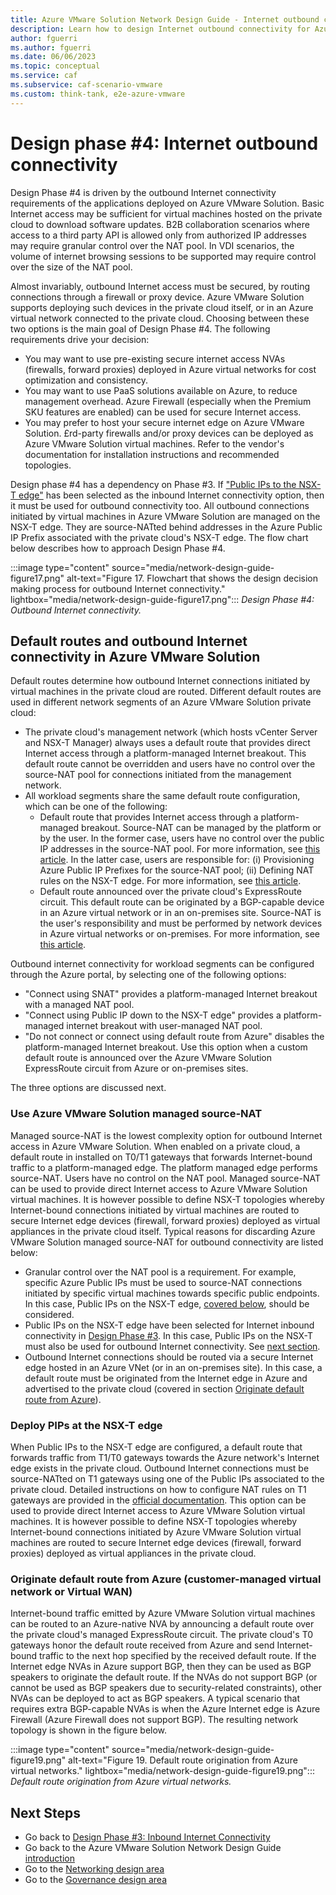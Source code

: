 ```yaml
---
title: Azure VMware Solution Network Design Guide - Internet outbound connectivity
description: Learn how to design Internet outbound connectivity for Azure VMware Solution.
author: fguerri
ms.author: fguerri
ms.date: 06/06/2023
ms.topic: conceptual
ms.service: caf
ms.subservice: caf-scenario-vmware
ms.custom: think-tank, e2e-azure-vmware
---
```


# Design phase #4: Internet outbound connectivity
Design Phase #4 is driven by the outbound Internet connectivity requirements of the applications deployed on Azure VMware Solution. Basic Internet access may be sufficient for virtual machines hosted on the private cloud to download software updates. B2B collaboration scenarios where access to a third party API is allowed only from authorized IP addresses may require granular control over the NAT pool. In VDI scenarios, the volume of internet browsing sessions to be supported may require control over the size of the NAT pool.

Almost invariably, outbound Internet access must be secured, by routing connections through a firewall or proxy device. Azure VMware Solution supports deploying such devices in the private cloud itself, or in an Azure virtual network connected to the private cloud. Choosing between these two options is the main goal of Design Phase #4. The following requirements drive your decision:
- You may want to use pre-existing secure internet access NVAs (firewalls, forward proxies) deployed in Azure virtual networks for cost optimization and consistency.
- You may want to use PaaS solutions available on Azure, to reduce management overhead. Azure Firewall (especially when the Premium SKU features are enabled) can be used for secure Internet access. 
- You may prefer to host your secure internet edge on Azure VMware Solution. £rd-party firewalls and/or proxy devices can be deployed as Azure VMware Solution virtual machines. Refer to the vendor's documentation for installation instructions and recommended topologies.

Design phase #4 has a dependency on Phase #3. If ["Public IPs to the NSX-T edge"](network-design-guide-internet-inbound-connectivity.md#nvas-for-application-publishing-hosted-in-azure-vmware-solution-public-ips-on-the-nsx-t-edge) has been selected as the inbound Internet connectivity option, then it must be used for outbound connectivity too. All outbound connections initiated by virtual machines in Azure VMware Solution are managed on the NSX-T edge. They are source-NATted behind addresses in the Azure Public IP Prefix associated with the private cloud's NSX-T edge. The flow chart below describes how to approach Design Phase #4.

:::image type="content" source="media/network-design-guide-figure17.png" alt-text="Figure 17. Flowchart that shows the design decision making process for outbound Internet connectivity." lightbox="media/network-design-guide-figure17.png":::
*Design Phase #4: Outbound Internet connectivity.*

## Default routes and outbound Internet connectivity in Azure VMware Solution
Default routes determine how outbound Internet connections initiated by virtual machines in the private cloud are routed. Different default routes are used in different network segments of an Azure VMware Solution private cloud: 
- The private cloud's management network (which hosts vCenter Server and NSX-T Manager) always uses a default route that provides direct Internet access through a platform-managed Internet breakout. This default route cannot be overridden and users have no control over the source-NAT pool for connections initiated from the management network.
- All workload segments share the same default route configuration, which can be one of the following:
    - Default route that provides Internet access through a platform-managed breakout. Source-NAT can be managed by the platform or by the user. In the former case, users have no control over the public IP addresses in the source-NAT pool. For more information, see [this article](/azure/azure-vmware/concepts-design-public-internet-access#azure-vmware-solution-managed-snat). In the latter case, users are responsible for: (i) Provisioning Azure Public IP Prefixes for the source-NAT pool; (ii) Defining NAT rules on the NSX-T edge. For more information, see [this article](/azure/azure-vmware/concepts-design-public-internet-access#azure-public-ipv4-address-to-nsx-t-data-center-edge). 
    - Default route announced over the private cloud's ExpressRoute circuit. This default route can be originated by a BGP-capable device in an Azure virtual network or in an on-premises site. Source-NAT is the user's responsibility and must be performed by network devices in Azure virtual networks or on-premises. For more information, see [this article](/azure/azure-vmware/concepts-design-public-internet-access#internet-service-hosted-in-azure).

Outbound internet connectivity for workload segments can be configured through the Azure portal, by selecting one of the following options: 
- "Connect using SNAT" provides a platform-managed Internet breakout with a managed NAT pool. 
- "Connect using Public IP down to the NSX-T edge" provides a platform-managed internet breakout with user-managed NAT pool.
- "Do not connect or connect using default route from Azure" disables the platform-managed Internet breakout. Use this option when a custom default route is announced over the Azure VMware Solution ExpressRoute circuit from Azure or on-premises sites. 

The three options are discussed next.

### Use Azure VMware Solution managed source-NAT
Managed source-NAT is the lowest complexity option for outbound Internet access in Azure VMware Solution. When enabled on a private cloud, a default route in installed on T0/T1 gateways that forwards Internet-bound traffic to a platform-managed edge. The platform managed edge performs source-NAT. Users have no control on the NAT pool. Managed source-NAT can be used to provide direct Internet access to Azure VMware Solution virtual machines. It is however possible to define NSX-T topologies whereby Internet-bound connections initiated by virtual machines are routed to secure Internet edge devices (firewall, forward proxies) deployed as virtual appliances in the private cloud itself. Typical reasons for discarding Azure VMware Solution managed source-NAT for outbound connectivity are listed below:

- Granular control over the NAT pool is a requirement. For example, specific Azure Public IPs must be used to source-NAT connections initiated by specific virtual machines towards specific public endpoints. In this case, Public IPs on the NSX-T edge, [covered below](network-design-guide-internet-outbound-connectivity.md#deploy-pips-at-the-nsx-t-edge), should be considered.
- Public IPs on the NSX-T edge have been selected for Internet inbound connectivity in [Design Phase #3](network-design-guide-internet-inbound-connectivity.md). In this case, Public IPs on the NSX-T must also be used for outbound Internet connectivity. See [next section](network-design-guide-internet-outbound-connectivity.md#deploy-pips-at-the-nsx-t-edge).
- Outbound Internet connections should be routed via a secure Internet edge hosted in an Azure VNet (or in an on-premises site). In this case, a default route must be originated from the Internet edge in Azure and advertised to the private cloud (covered in section [Originate default route from Azure](#originate-default-route-from-azure-customer-managed-virtual-network-or-virtual-wan)).

### Deploy PIPs at the NSX-T edge
When Public IPs to the NSX-T edge are configured, a default route that forwards traffic from T1/T0 gateways towards the Azure network's Internet edge exists in the private cloud. Outbound Internet connections must be source-NATted on T1 gateways using  one of the Public IPs associated to the private cloud. Detailed instructions on how to configure NAT rules on T1 gateways are provided in the [official documentation](/azure/azure-vmware/enable-public-ip-nsx-edge#outbound-internet-access-for-vms). This option can be used to provide direct Internet access to Azure VMware Solution virtual machines. It is however possible to define NSX-T topologies whereby Internet-bound connections initiated by Azure VMware Solution virtual machines are routed to secure Internet edge devices (firewall, forward proxies) deployed as virtual appliances in the private cloud. 

### Originate default route from Azure (customer-managed virtual network or Virtual WAN)
Internet-bound traffic emitted by Azure VMware Solution virtual machines can be routed to an Azure-native NVA by announcing a default route over the private cloud's managed ExpressRoute circuit. The private cloud's T0 gateways honor the default route received from Azure and send Internet-bound traffic to the next hop specified by the received default route. If the Internet edge NVAs in Azure support BGP, then they can be used as BGP speakers to originate the default route. If the NVAs do not support BGP (or cannot be used as BGP speakers due to security-related constraints), other NVAs can be deployed to act as BGP speakers. A typical scenario that requires extra BGP-capable NVAs is when the Azure Internet edge is Azure Firewall (Azure Firewall does not support BGP). The resulting network topology is shown in the figure below.

:::image type="content" source="media/network-design-guide-figure19.png" alt-text="Figure 19. Default route origination from Azure virtual networks." lightbox="media/network-design-guide-figure19.png":::
*Default route origination from Azure virtual networks.*

## Next Steps
- Go back to [Design Phase #3: Inbound Internet Connectivity](network-design-guide-internet-inbound-connectivity.md)
- Go back to the Azure VMware Solution Network Design Guide [introduction](network-design-guide-intro.md)
- Go to the [Networking design area](network-get-started.md) 
- Go to the [Governance design area](eslz-security-governance-and-compliance.md)
